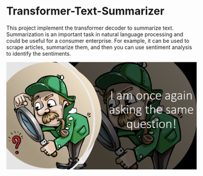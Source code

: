 # Transformer-Text-Summarizer
This project implement the transformer decoder to summarize text. 
Summarization is an important task in natural language processing and could be useful for a consumer enterprise. For example, it can be used to scrape articles, summarize them, and then you can use sentiment analysis to identify the sentiments.

![Alt Text](https://github.com/saeedkhaki92/NLP-Question-duplicates/blob/main/meme.png)
